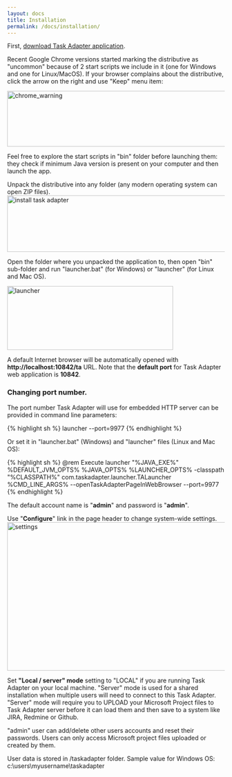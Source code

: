 ```yaml
---
layout: docs
title: Installation
permalink: /docs/installation/
---
```


First, <a href="/download">download Task Adapter application</a>.

Recent Google Chrome versions started marking the distributive as "uncommon" because of 2 start scripts we include in it
(one for Windows and one for Linux/MacOS). If your browser complains about the distributive,
click the arrow on the right and use "Keep" menu item:

<a href="http://www.taskadapter.com/wp-content/uploads/2012/05/chrome_warning.png"><img class="alignnone size-full wp-image-776" src="http://www.taskadapter.com/wp-content/uploads/2012/05/chrome_warning.png" alt="chrome_warning" width="544" height="129" /></a>

Feel free to explore the start scripts in "bin" folder before launching them:
they check if minimum Java version is present on your computer and then launch the app.

Unpack the distributive into any folder (any modern operating system can open ZIP files).
<a href="http://www.taskadapter.com/wp-content/uploads/2012/05/install.png"><img class="alignnone size-full wp-image-444" title="install" src="http://www.taskadapter.com/wp-content/uploads/2012/05/install.png" alt="install task adapter" width="607" height="131" /></a>

Open the folder where you unpacked the application to, then open "bin" sub-folder and run "launcher.bat" (for Windows) or "launcher" (for Linux and Mac OS).

<a href="http://www.taskadapter.com/user-guide/installation/launcher/"><img class="alignnone size-full" src="http://www.taskadapter.com/wp-content/uploads/2012/05/launcher.png" alt="launcher" width="384" height="148" />
</a>

A default Internet browser will be automatically opened with **http://localhost:10842/ta** URL.
Note that the **default port** for Task Adapter web application is **10842**.

### Changing port number.

The port number Task Adapter will use for embedded HTTP server can be provided in command line parameters:

{% highlight sh %}
    launcher --port=9977
{% endhighlight %}

Or set it in "launcher.bat" (Windows) and "launcher" files (Linux and Mac OS):

{% highlight sh %}
    @rem Execute launcher
    "%JAVA_EXE%" %DEFAULT_JVM_OPTS% %JAVA_OPTS% %LAUNCHER_OPTS% -classpath "%CLASSPATH%" com.taskadapter.launcher.TALauncher %CMD_LINE_ARGS% --openTaskAdapterPageInWebBrowser --port=9977
{% endhighlight %}

The default account name is "**admin**" and password is "**admin**".

Use "**Configure**" link in the page header to change system-wide settings.
<img class="alignnone size-full wp-image-446" title="settings" src="http://www.taskadapter.com/wp-content/uploads/2012/05/settings.png"  width="514" height="344" />

Set **"Local / server" mode** setting to "LOCAL" if you are running Task Adapter on your local machine.
"Server" mode is used for a shared installation when multiple users will need to connect to this Task Adapter.
"Server" mode will require you to UPLOAD your Microsoft Project files to Task Adapter server before it can load them
 and then save to a system like JIRA, Redmine or Github.

"admin" user can add/delete other users accounts and reset their passwords.
Users can only access Microsoft project files uploaded or created by them.

User data is stored in <user home>/taskadapter folder. Sample value for Windows OS: c:\users\myusername\taskadapter
